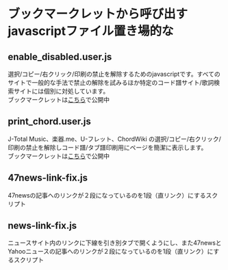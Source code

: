 # ブックマークレットから呼び出すjavascriptファイル置き場的な

## enable_disabled.user.js
選択/コピー/右クリック/印刷の禁止を解除するためのjavascriptです。すべてのサイトで一般的な手法で禁止の解除を試みるほか特定のコード譜サイト/歌詞検索サイトには個別に対処しています。  
ブックマークレットは[こちら](https://yomahigoto.blogspot.com/2017/10/firefox54-chrome61-ie11-edge40-v.html)で公開中

## print_chord.user.js

J-Total Music、楽器.me、U-フレット、ChordWiki の選択/コピー/右クリック/印刷の禁止を解除しコード譜/タブ譜印刷用にページを簡潔に表示します。  
ブックマークレットは[こちら](https://yomahigoto.blogspot.com/2017/10/androidfirefox.html)で公開中

## 47news-link-fix.js

47newsの記事へのリンクが２段になっているのを1段（直リンク）にするスクリプト

## news-link-fix.js

ニュースサイト内のリンクに下線を引き別タブで開くようにし、また47newsとYahooニュースの記事へのリンクが２段になっているのを1段（直リンク）にするスクリプト

